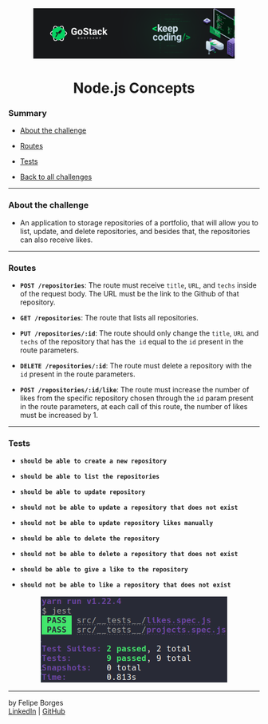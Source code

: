 <div align="center">
	<a href="https://rocketseat.com.br/gostack" target="_blank">
		<img src="../.github/gostackimg.png" alt="Logo" style="max-width:80%"/>
	</a>
</div>

<div align="center">
	<h1>Node.js Concepts</h1>
</div>

### Summary

- [About the challenge](#about-the-challenge)

- [Routes](#Routes)

- [Tests](#Tests)

- [Back to all challenges](https://github.com/felipejsborges/web_development_bootcamp_projects#the-complete-web-development-bootcamp-projects-)
<hr>

### About the challenge

- An application to storage repositories of a portfolio, that will allow you to list, update, and delete repositories, and besides that, the repositories can also receive likes.
<hr>

### Routes

- **`POST /repositories`**: The route must receive `title`, `URL`, and `techs` inside of the request body. The URL must be the link to the Github of that repository.

- **`GET /repositories`**: The route that lists all repositories.

- **`PUT /repositories/:id`**: The route should only change the `title`, `URL` and `techs` of the repository that has the` id` equal to the `id` present in the route parameters.

- **`DELETE /repositories/:id`**: The route must delete a repository with the `id` present in the route parameters.

- **`POST /repositories/:id/like`**: The route must increase the number of likes from the specific repository chosen through the `id` param present in the route parameters, at each call of this route, the number of likes must be increased by 1.
<hr>

### Tests

- **`should be able to create a new repository`**

- **`should be able to list the repositories`**

- **`should be able to update repository`**

- **`should not be able to update a repository that does not exist`**

- **`should not be able to update repository likes manually`**

- **`should be able to delete the repository`**

- **`should not be able to delete a repository that does not exist`**

- **`should be able to give a like to the repository`**

- **`should not be able to like a repository that does not exist`**

<div align="center" style="margin-top: 16px;">	
	<img src="./.github/tests.png" alt="tests" style="max-width:80%"/>
</div>
<hr>

by Felipe Borges<br>
[LinkedIn](https://www.linkedin.com/in/felipejsborges) | [GitHub](https://github.com/felipejsborges)
